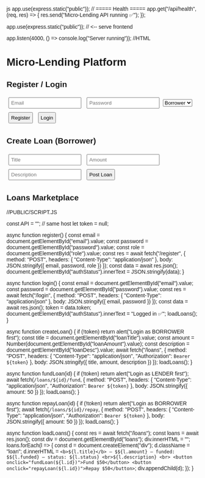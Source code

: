 js
app.use(express.static("public"));
// ===== Health =====
app.get("/api/health", (req, res) => {
  res.send("Micro-Lending API running ✅");
});

app.use(express.static("public"));  // <-- serve frontend

app.listen(4000, () => console.log("Server running"));
//HTML 

<!DOCTYPE html>
<html lang="en">
<head>
  <meta charset="UTF-8" />
  <title>Micro-Lending Platform</title>
  <style>
    body { font-family: Arial, sans-serif; margin: 20px; }
    input, button { margin: 5px; padding: 5px; }
    .loan { border: 1px solid #ccc; padding: 10px; margin: 10px 0; }
  </style>
</head>
<body>
  <h1>Micro-Lending Platform</h1>

  <h2>Register / Login</h2>
  <input id="email" placeholder="Email">
  <input id="password" type="password" placeholder="Password">
  <select id="role">
    <option value="BORROWER">Borrower</option>
    <option value="LENDER">Lender</option>
  </select>
  <button onclick="register()">Register</button>
  <button onclick="login()">Login</button>
  <p id="authStatus"></p>

  <h2>Create Loan (Borrower)</h2>
  <input id="loanTitle" placeholder="Title">
  <input id="loanAmount" type="number" placeholder="Amount">
  <input id="loanDesc" placeholder="Description">
  <button onclick="createLoan()">Post Loan</button>

  <h2>Loans Marketplace</h2>
  <div id="loans"></div>

  <script src="script.js"></script>
</body>
</html>


//PUBLIC/SCRIPT.JS

const API = ""; // same host
let token = null;

async function register() {
  const email = document.getElementById("email").value;
  const password = document.getElementById("password").value;
  const role = document.getElementById("role").value;
  const res = await fetch("/register", {
    method: "POST",
    headers: { "Content-Type": "application/json" },
    body: JSON.stringify({ email, password, role })
  });
  const data = await res.json();
  document.getElementById("authStatus").innerText = JSON.stringify(data);
}

async function login() {
  const email = document.getElementById("email").value;
  const password = document.getElementById("password").value;
  const res = await fetch("/login", {
    method: "POST",
    headers: { "Content-Type": "application/json" },
    body: JSON.stringify({ email, password })
  });
  const data = await res.json();
  token = data.token;
  document.getElementById("authStatus").innerText = "Logged in ✅";
  loadLoans();
}

async function createLoan() {
  if (!token) return alert("Login as BORROWER first");
  const title = document.getElementById("loanTitle").value;
  const amount = Number(document.getElementById("loanAmount").value);
  const description = document.getElementById("loanDesc").value;
  await fetch("/loans", {
    method: "POST",
    headers: { "Content-Type": "application/json", "Authorization": `Bearer ${token}` },
    body: JSON.stringify({ title, amount, description })
  });
  loadLoans();
}

async function fundLoan(id) {
  if (!token) return alert("Login as LENDER first");
  await fetch(`/loans/${id}/fund`, {
    method: "POST",
    headers: { "Content-Type": "application/json", "Authorization": `Bearer ${token}` },
    body: JSON.stringify({ amount: 50 })
  });
  loadLoans();
}

async function repayLoan(id) {
  if (!token) return alert("Login as BORROWER first");
  await fetch(`/loans/${id}/repay`, {
    method: "POST",
    headers: { "Content-Type": "application/json", "Authorization": `Bearer ${token}` },
    body: JSON.stringify({ amount: 50 })
  });
  loadLoans();
}

async function loadLoans() {
  const res = await fetch("/loans");
  const loans = await res.json();
  const div = document.getElementById("loans");
  div.innerHTML = "";
  loans.forEach(l => {
    const d = document.createElement("div");
    d.className = "loan";
    d.innerHTML = `
      <b>${l.title}</b> — $${l.amount} — funded: $${l.funded} — status: ${l.status}
      <br>${l.description}
      <br>
      <button onclick="fundLoan(${l.id})">Fund $50</button>
      <button onclick="repayLoan(${l.id})">Repay $50</button>
    `;
    div.appendChild(d);
  });
}


